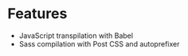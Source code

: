 # Features

* JavaScript transpilation with Babel
* Sass compilation with Post CSS and autoprefixer
